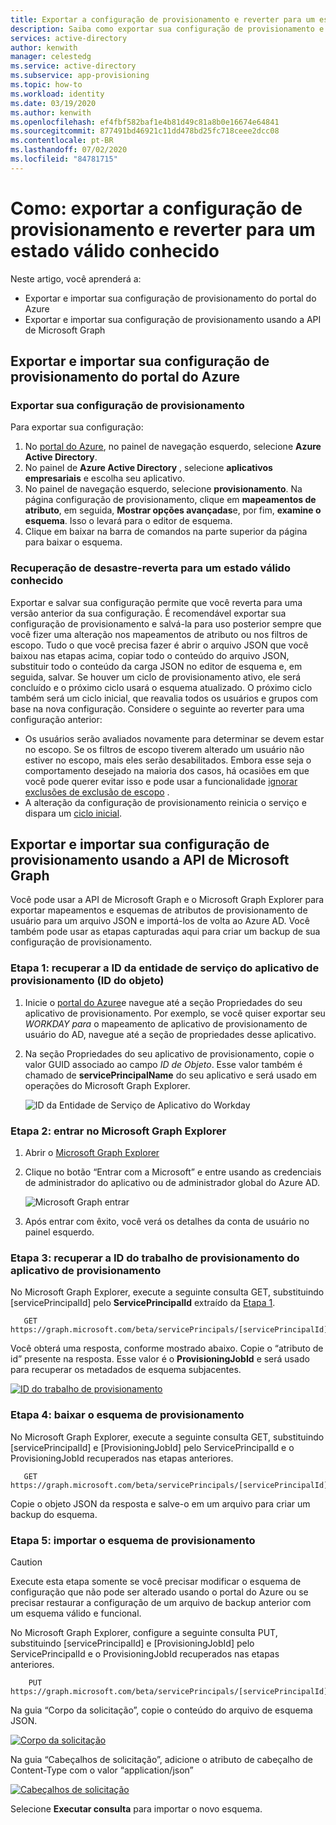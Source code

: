 ```yaml
---
title: Exportar a configuração de provisionamento e reverter para um estado válido conhecido para recuperação de desastre
description: Saiba como exportar sua configuração de provisionamento e reverter para um estado válido conhecido para recuperação de desastre.
services: active-directory
author: kenwith
manager: celestedg
ms.service: active-directory
ms.subservice: app-provisioning
ms.topic: how-to
ms.workload: identity
ms.date: 03/19/2020
ms.author: kenwith
ms.openlocfilehash: ef4fbf582baf1e4b81d49c81a8b0e16674e64841
ms.sourcegitcommit: 877491bd46921c11dd478bd25fc718ceee2dcc08
ms.contentlocale: pt-BR
ms.lasthandoff: 07/02/2020
ms.locfileid: "84781715"
---
```

# <a name="how-to-export-provisioning-configuration-and-roll-back-to-a-known-good-state"></a>Como: exportar a configuração de provisionamento e reverter para um estado válido conhecido

Neste artigo, você aprenderá a:

- Exportar e importar sua configuração de provisionamento do portal do Azure
- Exportar e importar sua configuração de provisionamento usando a API de Microsoft Graph

## <a name="export-and-import-your-provisioning-configuration-from-the-azure-portal"></a>Exportar e importar sua configuração de provisionamento do portal do Azure

### <a name="export-your-provisioning-configuration"></a>Exportar sua configuração de provisionamento

Para exportar sua configuração:

1. No [portal do Azure](https://portal.azure.com/), no painel de navegação esquerdo, selecione **Azure Active Directory**.
1. No painel de **Azure Active Directory** , selecione **aplicativos empresariais** e escolha seu aplicativo.
1. No painel de navegação esquerdo, selecione **provisionamento**. Na página configuração de provisionamento, clique em **mapeamentos de atributo**, em seguida, **Mostrar opções avançadas**e, por fim, **examine o esquema**. Isso o levará para o editor de esquema.
1. Clique em baixar na barra de comandos na parte superior da página para baixar o esquema.

### <a name="disaster-recovery---roll-back-to-a-known-good-state"></a>Recuperação de desastre-reverta para um estado válido conhecido

Exportar e salvar sua configuração permite que você reverta para uma versão anterior da sua configuração. É recomendável exportar sua configuração de provisionamento e salvá-la para uso posterior sempre que você fizer uma alteração nos mapeamentos de atributo ou nos filtros de escopo. Tudo o que você precisa fazer é abrir o arquivo JSON que você baixou nas etapas acima, copiar todo o conteúdo do arquivo JSON, substituir todo o conteúdo da carga JSON no editor de esquema e, em seguida, salvar. Se houver um ciclo de provisionamento ativo, ele será concluído e o próximo ciclo usará o esquema atualizado. O próximo ciclo também será um ciclo inicial, que reavalia todos os usuários e grupos com base na nova configuração. Considere o seguinte ao reverter para uma configuração anterior:

- Os usuários serão avaliados novamente para determinar se devem estar no escopo. Se os filtros de escopo tiverem alterado um usuário não estiver no escopo, mais eles serão desabilitados. Embora esse seja o comportamento desejado na maioria dos casos, há ocasiões em que você pode querer evitar isso e pode usar a funcionalidade [ignorar exclusões de exclusão de escopo](https://docs.microsoft.com/azure/active-directory/app-provisioning/skip-out-of-scope-deletions) . 
- A alteração da configuração de provisionamento reinicia o serviço e dispara um [ciclo inicial](https://docs.microsoft.com/azure/active-directory/app-provisioning/how-provisioning-works#provisioning-cycles-initial-and-incremental).

## <a name="export-and-import-your-provisioning-configuration-by-using-the-microsoft-graph-api"></a>Exportar e importar sua configuração de provisionamento usando a API de Microsoft Graph

Você pode usar a API de Microsoft Graph e o Microsoft Graph Explorer para exportar mapeamentos e esquemas de atributos de provisionamento de usuário para um arquivo JSON e importá-los de volta ao Azure AD. Você também pode usar as etapas capturadas aqui para criar um backup de sua configuração de provisionamento.

### <a name="step-1-retrieve-your-provisioning-app-service-principal-id-object-id"></a>Etapa 1: recuperar a ID da entidade de serviço do aplicativo de provisionamento (ID do objeto)

1. Inicie o [portal do Azure](https://portal.azure.com)e navegue até a seção Propriedades do seu aplicativo de provisionamento. Por exemplo, se você quiser exportar seu *WORKDAY para* o mapeamento de aplicativo de provisionamento de usuário do AD, navegue até a seção de propriedades desse aplicativo.
1. Na seção Propriedades do seu aplicativo de provisionamento, copie o valor GUID associado ao campo *ID de Objeto*. Esse valor também é chamado de **servicePrincipalName** do seu aplicativo e será usado em operações do Microsoft Graph Explorer.

   ![ID da Entidade de Serviço de Aplicativo do Workday](./media/export-import-provisioning-configuration/wd_export_01.png)

### <a name="step-2-sign-into-microsoft-graph-explorer"></a>Etapa 2: entrar no Microsoft Graph Explorer

1. Abrir o [Microsoft Graph Explorer](https://developer.microsoft.com/graph/graph-explorer)
1. Clique no botão “Entrar com a Microsoft” e entre usando as credenciais de administrador do aplicativo ou de administrador global do Azure AD.

    ![Microsoft Graph entrar](./media/export-import-provisioning-configuration/wd_export_02.png)

1. Após entrar com êxito, você verá os detalhes da conta de usuário no painel esquerdo.

### <a name="step-3-retrieve-the-provisioning-job-id-of-the-provisioning-app"></a>Etapa 3: recuperar a ID do trabalho de provisionamento do aplicativo de provisionamento

No Microsoft Graph Explorer, execute a seguinte consulta GET, substituindo [servicePrincipalId] pelo **ServicePrincipalId** extraído da [Etapa 1](#step-1-retrieve-your-provisioning-app-service-principal-id-object-id).

```http
   GET https://graph.microsoft.com/beta/servicePrincipals/[servicePrincipalId]/synchronization/jobs
```

Você obterá uma resposta, conforme mostrado abaixo. Copie o “atributo de id” presente na resposta. Esse valor é o **ProvisioningJobId** e será usado para recuperar os metadados de esquema subjacentes.

   [![ID do trabalho de provisionamento](./media/export-import-provisioning-configuration/wd_export_03.png)](./media/export-import-provisioning-configuration/wd_export_03.png#lightbox)

### <a name="step-4-download-the-provisioning-schema"></a>Etapa 4: baixar o esquema de provisionamento

No Microsoft Graph Explorer, execute a seguinte consulta GET, substituindo [servicePrincipalId] e [ProvisioningJobId] pelo ServicePrincipalId e o ProvisioningJobId recuperados nas etapas anteriores.

```http
   GET https://graph.microsoft.com/beta/servicePrincipals/[servicePrincipalId]/synchronization/jobs/[ProvisioningJobId]/schema
```

Copie o objeto JSON da resposta e salve-o em um arquivo para criar um backup do esquema.

### <a name="step-5-import-the-provisioning-schema"></a>Etapa 5: importar o esquema de provisionamento

> [!CAUTION]
> Execute esta etapa somente se você precisar modificar o esquema de configuração que não pode ser alterado usando o portal do Azure ou se precisar restaurar a configuração de um arquivo de backup anterior com um esquema válido e funcional.

No Microsoft Graph Explorer, configure a seguinte consulta PUT, substituindo [servicePrincipalId] e [ProvisioningJobId] pelo ServicePrincipalId e o ProvisioningJobId recuperados nas etapas anteriores.

```http
    PUT https://graph.microsoft.com/beta/servicePrincipals/[servicePrincipalId]/synchronization/jobs/[ProvisioningJobId]/schema
```

Na guia “Corpo da solicitação”, copie o conteúdo do arquivo de esquema JSON.

   [![Corpo da solicitação](./media/export-import-provisioning-configuration/wd_export_04.png)](./media/export-import-provisioning-configuration/wd_export_04.png#lightbox)

Na guia “Cabeçalhos de solicitação”, adicione o atributo de cabeçalho de Content-Type com o valor “application/json”

   [![Cabeçalhos de solicitação](./media/export-import-provisioning-configuration/wd_export_05.png)](./media/export-import-provisioning-configuration/wd_export_05.png#lightbox)

Selecione **Executar consulta** para importar o novo esquema.
